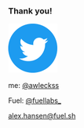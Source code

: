 ### Thank you!

<img src="https://raw.githubusercontent.com/sezna/EthCC-2021/main/images/twitter_logo.png" height=100px />

me: [@awleckss](https://twitter.com/awleckss)

Fuel: [@fuellabs\_](https://twitter.com/fuellabs_)

alex.hansen@fuel.sh
